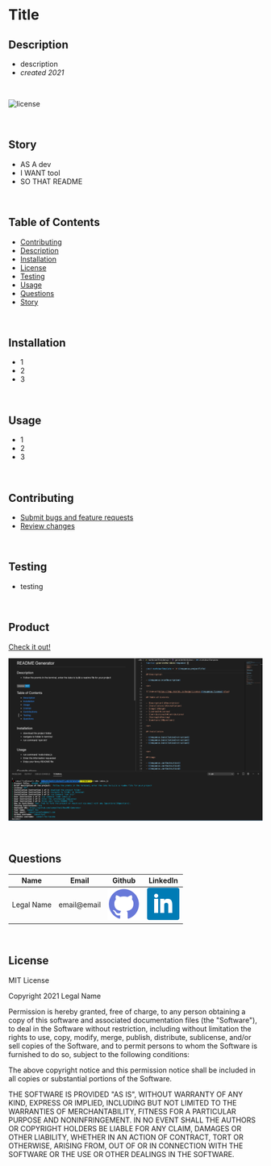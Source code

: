 
# Title

## Description 

* description
* _created 2021_

<br>

![license](https://img.shields.io/badge/License-MIT-blue)

<br>

## Story

* AS A dev
* I WANT tool
* SO THAT README

<br>

## Table of Contents

* [Contributing](#Contributing)
* [Description](#Description)
* [Installation](#Installation)
* [License](#License)
* [Testing](#Testing)
* [Usage](#Usage)
* [Questions](#Questions)
* [Story](#Story)

<br>

## Installation

* 1
* 2
* 3

<br>

## Usage

* 1
* 2
* 3

<br>

## Contributing

* [Submit bugs and feature requests](https://github.com/githubUsername/repoName/issues)
* [Review changes](https://github.com/githubUsername/repoName/pulls)

<br>

## Testing

* testing

<br>

## Product

[Check it out!](URTLlink) 

![Screenshot](Assets/images/screenshot.png)

<br>

## Questions

| Name | Email  | Github  | LinkedIn |
| :--: | :----: | :-----: | :------: |
| Legal Name | email@email | [![Github](./Assets/images/github.png)](https://github.com/githubUsername) | [![LinkedIn](./Assets/images/linkedin.png)](https://www.linkedin.com/in/linkedinUsername) |

<br>

## License


MIT License

Copyright 2021 Legal Name

Permission is hereby granted, free of charge, to any person obtaining a copy of this software and associated documentation files (the "Software"), to deal in the Software without restriction, including without limitation the rights to use, copy, modify, merge, publish, distribute, sublicense, and/or sell copies of the Software, and to permit persons to whom the Software is furnished to do so, subject to the following conditions:

The above copyright notice and this permission notice shall be included in all copies or substantial portions of the Software.

THE SOFTWARE IS PROVIDED "AS IS", WITHOUT WARRANTY OF ANY KIND, EXPRESS OR IMPLIED, INCLUDING BUT NOT LIMITED TO THE WARRANTIES OF MERCHANTABILITY, FITNESS FOR A PARTICULAR PURPOSE AND NONINFRINGEMENT. IN NO EVENT SHALL THE AUTHORS OR COPYRIGHT HOLDERS BE LIABLE FOR ANY CLAIM, DAMAGES OR OTHER LIABILITY, WHETHER IN AN ACTION OF CONTRACT, TORT OR OTHERWISE, ARISING FROM, OUT OF OR IN CONNECTION WITH THE SOFTWARE OR THE USE OR OTHER DEALINGS IN THE SOFTWARE.


